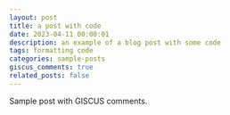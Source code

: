 ```yaml
---
layout: post
title: a post with code
date: 2023-04-11 00:00:01
description: an example of a blog post with some code
tags: formatting code
categories: sample-posts
giscus_comments: true
related_posts: false
---
```

Sample post with GISCUS comments.